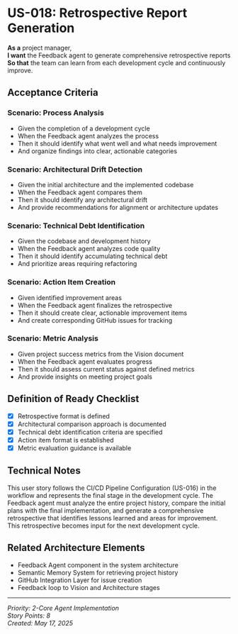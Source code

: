 # US-018: Retrospective Report Generation

**As a** project manager,  
**I want** the Feedback agent to generate comprehensive retrospective reports  
**So that** the team can learn from each development cycle and continuously improve.

## Acceptance Criteria

### Scenario: Process Analysis
- Given the completion of a development cycle
- When the Feedback agent analyzes the process
- Then it should identify what went well and what needs improvement
- And organize findings into clear, actionable categories

### Scenario: Architectural Drift Detection
- Given the initial architecture and the implemented codebase
- When the Feedback agent compares them
- Then it should identify any architectural drift
- And provide recommendations for alignment or architecture updates

### Scenario: Technical Debt Identification
- Given the codebase and development history
- When the Feedback agent analyzes code quality
- Then it should identify accumulating technical debt
- And prioritize areas requiring refactoring

### Scenario: Action Item Creation
- Given identified improvement areas
- When the Feedback agent finalizes the retrospective
- Then it should create clear, actionable improvement items
- And create corresponding GitHub issues for tracking

### Scenario: Metric Analysis
- Given project success metrics from the Vision document
- When the Feedback agent evaluates progress
- Then it should assess current status against defined metrics
- And provide insights on meeting project goals

## Definition of Ready Checklist

- [x] Retrospective format is defined
- [x] Architectural comparison approach is documented
- [x] Technical debt identification criteria are specified
- [x] Action item format is established
- [x] Metric evaluation guidance is available

## Technical Notes

This user story follows the CI/CD Pipeline Configuration (US-016) in the workflow and represents the final stage in the development cycle. The Feedback agent must analyze the entire project history, compare the initial plans with the final implementation, and generate a comprehensive retrospective that identifies lessons learned and areas for improvement. This retrospective becomes input for the next development cycle.

## Related Architecture Elements

- Feedback Agent component in the system architecture
- Semantic Memory System for retrieving project history
- GitHub Integration Layer for issue creation
- Feedback loop to Vision and Architecture stages

---

*Priority: 2-Core Agent Implementation*  
*Story Points: 8*  
*Created: May 17, 2025*